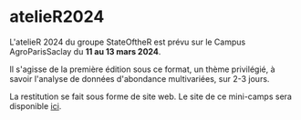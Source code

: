 # atelieR2024

L'atelieR  2024 du groupe StateOftheR est prévu sur le Campus AgroParisSaclay du **11 au 13 mars 2024**.

Il s'agisse de la première édition sous ce format, un thème privilégié, à savoir l'analyse de données d'abondance multivariées, sur 2-3 jours. 

La restitution se fait sous forme de site web. Le site de ce mini-camps sera disponible [ici](https://stateofther.github.io/atelieR2024/).
